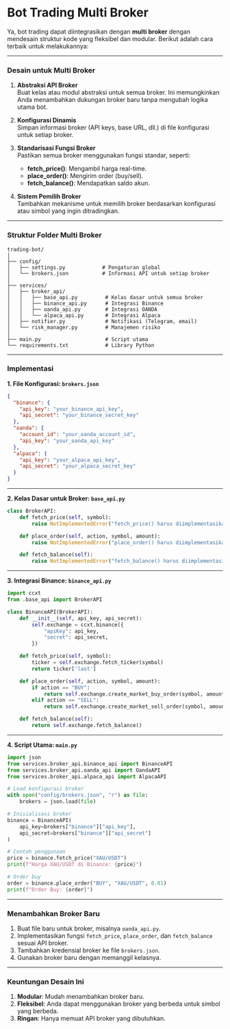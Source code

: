 # Bot Trading Multi Broker 
Ya, bot trading dapat diintegrasikan dengan **multi broker** dengan mendesain struktur kode yang fleksibel dan modular. Berikut adalah cara terbaik untuk melakukannya:

---

### **Desain untuk Multi Broker**
1. **Abstraksi API Broker**  
   Buat kelas atau modul abstraksi untuk semua broker. Ini memungkinkan Anda menambahkan dukungan broker baru tanpa mengubah logika utama bot.

2. **Konfigurasi Dinamis**  
   Simpan informasi broker (API keys, base URL, dll.) di file konfigurasi untuk setiap broker.

3. **Standarisasi Fungsi Broker**  
   Pastikan semua broker menggunakan fungsi standar, seperti:
   - **fetch_price()**: Mengambil harga real-time.
   - **place_order()**: Mengirim order (buy/sell).
   - **fetch_balance()**: Mendapatkan saldo akun.

4. **Sistem Pemilih Broker**  
   Tambahkan mekanisme untuk memilih broker berdasarkan konfigurasi atau simbol yang ingin ditradingkan.

---

### **Struktur Folder Multi Broker**
```
trading-bot/
│
├── config/
│   ├── settings.py            # Pengaturan global
│   └── brokers.json           # Informasi API untuk setiap broker
│
├── services/
│   ├── broker_api/
│   │   ├── base_api.py         # Kelas dasar untuk semua broker
│   │   ├── binance_api.py      # Integrasi Binance
│   │   ├── oanda_api.py        # Integrasi OANDA
│   │   └── alpaca_api.py       # Integrasi Alpaca
│   ├── notifier.py             # Notifikasi (Telegram, email)
│   └── risk_manager.py         # Manajemen risiko
│
├── main.py                     # Script utama
└── requirements.txt            # Library Python
```

---

### **Implementasi**
**1. File Konfigurasi: `brokers.json`**
```json
{
  "binance": {
    "api_key": "your_binance_api_key",
    "api_secret": "your_binance_secret_key"
  },
  "oanda": {
    "account_id": "your_oanda_account_id",
    "api_key": "your_oanda_api_key"
  },
  "alpaca": {
    "api_key": "your_alpaca_api_key",
    "api_secret": "your_alpaca_secret_key"
  }
}
```

---

**2. Kelas Dasar untuk Broker: `base_api.py`**
```python
class BrokerAPI:
    def fetch_price(self, symbol):
        raise NotImplementedError("fetch_price() harus diimplementasikan")

    def place_order(self, action, symbol, amount):
        raise NotImplementedError("place_order() harus diimplementasikan")

    def fetch_balance(self):
        raise NotImplementedError("fetch_balance() harus diimplementasikan")
```

---

**3. Integrasi Binance: `binance_api.py`**
```python
import ccxt
from .base_api import BrokerAPI

class BinanceAPI(BrokerAPI):
    def __init__(self, api_key, api_secret):
        self.exchange = ccxt.binance({
            "apiKey": api_key,
            "secret": api_secret,
        })

    def fetch_price(self, symbol):
        ticker = self.exchange.fetch_ticker(symbol)
        return ticker['last']

    def place_order(self, action, symbol, amount):
        if action == "BUY":
            return self.exchange.create_market_buy_order(symbol, amount)
        elif action == "SELL":
            return self.exchange.create_market_sell_order(symbol, amount)

    def fetch_balance(self):
        return self.exchange.fetch_balance()
```

---

**4. Script Utama: `main.py`**
```python
import json
from services.broker_api.binance_api import BinanceAPI
from services.broker_api.oanda_api import OandaAPI
from services.broker_api.alpaca_api import AlpacaAPI

# Load konfigurasi broker
with open("config/brokers.json", "r") as file:
    brokers = json.load(file)

# Inisialisasi broker
binance = BinanceAPI(
    api_key=brokers["binance"]["api_key"],
    api_secret=brokers["binance"]["api_secret"]
)

# Contoh penggunaan
price = binance.fetch_price("XAU/USDT")
print(f"Harga XAU/USDT di Binance: {price}")

# Order buy
order = binance.place_order("BUY", "XAU/USDT", 0.01)
print(f"Order Buy: {order}")
```

---

### **Menambahkan Broker Baru**
1. Buat file baru untuk broker, misalnya `oanda_api.py`.
2. Implementasikan fungsi `fetch_price`, `place_order`, dan `fetch_balance` sesuai API broker.
3. Tambahkan kredensial broker ke file `brokers.json`.
4. Gunakan broker baru dengan memanggil kelasnya.

---

### **Keuntungan Desain Ini**
1. **Modular**: Mudah menambahkan broker baru.
2. **Fleksibel**: Anda dapat menggunakan broker yang berbeda untuk simbol yang berbeda.
3. **Ringan**: Hanya memuat API broker yang dibutuhkan.
